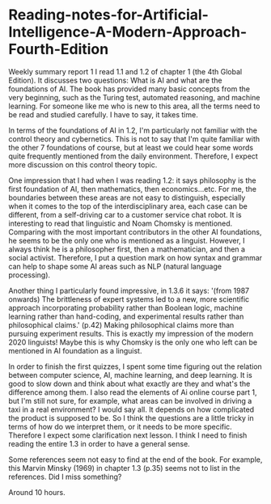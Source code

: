 # Reading-notes-for-Artificial-Intelligence-A-Modern-Approach-Fourth-Edition

Weekly summary report 1
I read 1.1 and 1.2 of chapter 1 (the 4th Global Edition). It discusses two questions: What is AI and what are the foundations of AI. The book has provided many basic concepts from the very beginning, such as the Turing test, automated reasoning, and machine learning. For someone like me who is new to this area, all the terms need to be read and studied carefully.  I have to say, it takes time.

In terms of the foundations of AI in 1.2, I'm particularly not familiar with the control theory and cybernetics.  This is not to say that I'm quite familiar with the other 7 foundations of course, but at least we could hear some words quite frequently mentioned from the daily environment. Therefore, I expect more discussion on this control theory topic.

One impression that I had when I was reading 1.2: it says philosophy is the first foundation of AI, then mathematics, then economics...etc. For me, the boundaries between these areas are not easy to distinguish, especially when it comes to the top of the interdisciplinary area, each case can be different, from a self-driving car to a customer service chat robot. It is interesting to read that linguistic and Noam Chomsky is mentioned. Comparing with the most important contributors in the other AI foundations, he seems to be the only one who is mentioned as a linguist. However, I always think he is a philosopher first, then a mathematician, and then a social activist. Therefore, I put a question mark on how syntax and grammar can help to shape some AI areas such as NLP (natural language processing).

Another thing I particularly found impressive, in 1.3.6 it says: '(from 1987 onwards) The brittleness of expert systems led to a new, more scientific approach incorporating probability rather than Boolean logic, machine learning rather than hand-coding, and experimental results rather than philosophical claims.'  (p.42) Making philosophical claims more than pursuing experiment results. This is exactly my impression of the modern 2020 linguists! Maybe this is why Chomsky is the only one who left can be mentioned in AI foundation as a linguist.  

In order to finish the first quizzes, I spent some time figuring out the relation between computer science, AI, machine learning, and deep learning. It is good to slow down and think about what exactly are they and what's the difference among them. I also read the elements of Ai online course part 1, but I'm still not sure, for example, what areas can be involved in driving a taxi in a real environment? I would say all. It depends on how complicated the product is supposed to be. So I think the questions are a little tricky in terms of how do we interpret them, or it needs to be more specific. Therefore I expect some clarification next lesson. I think I need to finish reading the entire 1.3 in order to have a general sense.

Some references seem not easy to find at the end of the book. For example, this Marvin Minsky (1969) in chapter 1.3 (p.35) seems not to list in the references. Did I miss something?

Around 10 hours. 

